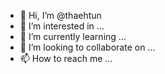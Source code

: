 - 👋 Hi, I’m @thaehtun
- 👀 I’m interested in ...
- 🌱 I’m currently learning ...
- 💞️ I’m looking to collaborate on ...
- 📫 How to reach me ...

<!---
thaehtun/thaehtun is a ✨ special ✨ repository because its `README.md` (this file) appears on your GitHub profile.
You can click the Preview link to take a look at your changes.
--->
